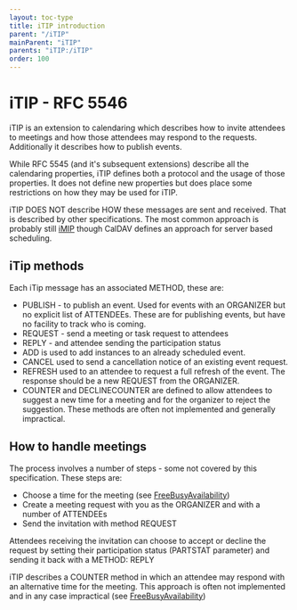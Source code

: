 ```yaml
---
layout: toc-type
title: iTIP introduction
parent: "/iTIP"
mainParent: "iTIP"
parents: "iTIP:/iTIP"
order: 100
---
```


# iTIP - RFC 5546

iTIP is an extension to calendaring which describes how to invite attendees to meetings and how those attendees may respond to the requests. Additionally it describes how to publish events.

While RFC 5545 (and it's subsequent extensions) describe all the calendaring properties, iTIP defines both a protocol and the usage of those properties. It does not define new properties but does place some restrictions on how they may be used for iTIP.

iTIP DOES NOT describe HOW these messages are sent and received. That is described by other specifications. The most common approach is probably still [iMIP](/iMIP/iMIP-Introduction/) though CalDAV defines an approach for server based scheduling.

## iTip methods
Each iTip message has an associated METHOD, these are:

   *  PUBLISH - to publish an event. Used for events with an ORGANIZER but
      no explicit list of ATTENDEEs.  These are for publishing events, but have no facility to track who is coming.
   *  REQUEST - send a meeting or task request to attendees
   *  REPLY - and attendee sending the participation status
   *  ADD is used to add instances to an already scheduled event.
   *  CANCEL used to send
      a cancellation notice of an existing event request.
   *  REFRESH used to an attendee to request a full refresh of the
      event. The response should be a new REQUEST from the ORGANIZER.
  *  COUNTER and DECLINECOUNTER  are defined to allow attendees to
     suggest a new time for a meeting and for the organizer to reject
     the suggestion. These methods are often not implemented and
     generally impractical.


## How to handle meetings
The process involves a number of steps - some not covered by this specification. These steps are:

   *  Choose a time for the meeting (see [FreeBusyAvailability](/Scheduling/FreeBusyAvailability/))
   *  Create a meeting request with you as the ORGANIZER and with a number of ATTENDEEs
   *  Send the invitation with method REQUEST

Attendees receiving the invitation can choose to accept or decline the request by setting their participation status (PARTSTAT parameter) and sending it back with a METHOD: REPLY

iTIP describes a COUNTER method in which an attendee may respond with an alternative time for the meeting. This approach is often not implemented and in any case impractical (see [FreeBusyAvailability](/Scheduling/FreeBusyAvailability/))
